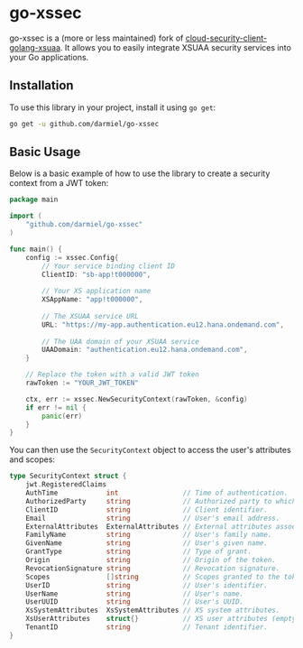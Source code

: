 # go-xssec

go-xssec is a (more or less maintained) fork of 
[cloud-security-client-golang-xsuaa](https://github.com/SAP-archive/cloud-security-client-golang-xsuaa).
It allows you to easily integrate XSUAA security services into your Go applications.

## Installation

To use this library in your project, install it using `go get`:

```bash
go get -u github.com/darmiel/go-xssec
```

## Basic Usage

Below is a basic example of how to use the library to create a security context from a JWT token:

```go
package main

import (
	"github.com/darmiel/go-xssec"
)

func main() {
	config := xssec.Config{
        // Your service binding client ID
		ClientID: "sb-app!t000000",
        
        // Your XS application name
		XSAppName: "app!t000000",
        
        // The XSUAA service URL
		URL: "https://my-app.authentication.eu12.hana.ondemand.com",
        
        // The UAA domain of your XSUAA service
		UAADomain: "authentication.eu12.hana.ondemand.com",
	}

	// Replace the token with a valid JWT token
	rawToken := "YOUR_JWT_TOKEN"

	ctx, err := xssec.NewSecurityContext(rawToken, &config)
	if err != nil {
		panic(err)
	}
}
```

You can then use the `SecurityContext` object to access the user's attributes and scopes:

```go
type SecurityContext struct {
	jwt.RegisteredClaims
	AuthTime            int                // Time of authentication.
	AuthorizedParty     string             // Authorized party to which the token was issued.
	ClientID            string             // Client identifier.
	Email               string             // User's email address.
	ExternalAttributes  ExternalAttributes // External attributes associated with the user.
	FamilyName          string             // User's family name.
	GivenName           string             // User's given name.
	GrantType           string             // Type of grant.
	Origin              string             // Origin of the token.
	RevocationSignature string             // Revocation signature.
	Scopes              []string           // Scopes granted to the token.
	UserID              string             // User's identifier.
	UserName            string             // User's name.
	UserUUID            string             // User's UUID.
	XsSystemAttributes  XsSystemAttributes // XS system attributes.
	XsUserAttributes    struct{}           // XS user attributes (empty for future use).
	TenantID            string             // Tenant identifier.
}
```